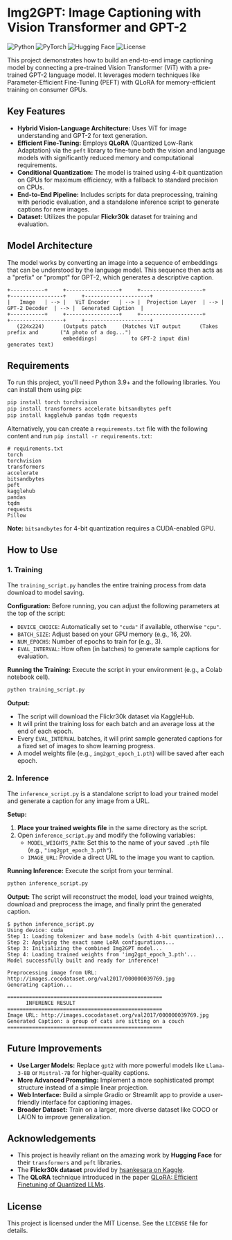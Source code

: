 # Img2GPT: Image Captioning with Vision Transformer and GPT-2

![Python](https://img.shields.io/badge/Python-3.9%2B-blue.svg)
![PyTorch](https://img.shields.io/badge/PyTorch-2.0%2B-orange.svg)
![Hugging Face](https://img.shields.io/badge/%F0%9F%A4%97%20Hugging%20Face-Transformers-yellow.svg)
![License](https://img.shields.io/badge/License-MIT-green.svg)

This project demonstrates how to build an end-to-end image captioning model by connecting a pre-trained Vision Transformer (ViT) with a pre-trained GPT-2 language model. It leverages modern techniques like Parameter-Efficient Fine-Tuning (PEFT) with QLoRA for memory-efficient training on consumer GPUs.

## Key Features

- **Hybrid Vision-Language Architecture:** Uses ViT for image understanding and GPT-2 for text generation.
- **Efficient Fine-Tuning:** Employs **QLoRA** (Quantized Low-Rank Adaptation) via the `peft` library to fine-tune both the vision and language models with significantly reduced memory and computational requirements.
- **Conditional Quantization:** The model is trained using 4-bit quantization on GPUs for maximum efficiency, with a fallback to standard precision on CPUs.
- **End-to-End Pipeline:** Includes scripts for data preprocessing, training with periodic evaluation, and a standalone inference script to generate captions for new images.
- **Dataset:** Utilizes the popular **Flickr30k** dataset for training and evaluation.

## Model Architecture

The model works by converting an image into a sequence of embeddings that can be understood by the language model. This sequence then acts as a "prefix" or "prompt" for GPT-2, which generates a descriptive caption.

```
+-----------+     +-----------------+     +--------------------+     +-----------------+     +---------------------+
|   Image   | --> |   ViT Encoder   | --> |  Projection Layer  | --> |  GPT-2 Decoder  | --> |  Generated Caption  |
+-----------+     +-----------------+     +--------------------+     +-----------------+     +---------------------+
   (224x224)      (Outputs patch     (Matches ViT output      (Takes prefix and       ("A photo of a dog...")
                  embeddings)           to GPT-2 input dim)      generates text)
```

## Requirements

To run this project, you'll need Python 3.9+ and the following libraries. You can install them using pip:

```bash
pip install torch torchvision
pip install transformers accelerate bitsandbytes peft
pip install kagglehub pandas tqdm requests
```

Alternatively, you can create a `requirements.txt` file with the following content and run `pip install -r requirements.txt`:

```text
# requirements.txt
torch
torchvision
transformers
accelerate
bitsandbytes
peft
kagglehub
pandas
tqdm
requests
Pillow
```
**Note:** `bitsandbytes` for 4-bit quantization requires a CUDA-enabled GPU.

## How to Use

### 1. Training

The `training_script.py` handles the entire training process from data download to model saving.

**Configuration:**
Before running, you can adjust the following parameters at the top of the script:
- `DEVICE_CHOICE`: Automatically set to `"cuda"` if available, otherwise `"cpu"`.
- `BATCH_SIZE`: Adjust based on your GPU memory (e.g., 16, 20).
- `NUM_EPOCHS`: Number of epochs to train for (e.g., 3).
- `EVAL_INTERVAL`: How often (in batches) to generate sample captions for evaluation.

**Running the Training:**
Execute the script in your environment (e.g., a Colab notebook cell).

```bash
python training_script.py
```

**Output:**
- The script will download the Flickr30k dataset via KaggleHub.
- It will print the training loss for each batch and an average loss at the end of each epoch.
- Every `EVAL_INTERVAL` batches, it will print sample generated captions for a fixed set of images to show learning progress.
- A model weights file (e.g., `img2gpt_epoch_1.pth`) will be saved after each epoch.

### 2. Inference

The `inference_script.py` is a standalone script to load your trained model and generate a caption for any image from a URL.

**Setup:**
1.  **Place your trained weights file** in the same directory as the script.
2.  Open `inference_script.py` and modify the following variables:
    - `MODEL_WEIGHTS_PATH`: Set this to the name of your saved `.pth` file (e.g., `"img2gpt_epoch_3.pth"`).
    - `IMAGE_URL`: Provide a direct URL to the image you want to caption.

**Running Inference:**
Execute the script from your terminal.

```bash
python inference_script.py
```

**Output:**
The script will reconstruct the model, load your trained weights, download and preprocess the image, and finally print the generated caption.

```
$ python inference_script.py
Using device: cuda
Step 1: Loading tokenizer and base models (with 4-bit quantization)...
Step 2: Applying the exact same LoRA configurations...
Step 3: Initializing the combined Img2GPT model...
Step 4: Loading trained weights from 'img2gpt_epoch_3.pth'...
Model successfully built and ready for inference!

Preprocessing image from URL: http://images.cocodataset.org/val2017/000000039769.jpg
Generating caption...

==================================================
      INFERENCE RESULT
==================================================
Image URL: http://images.cocodataset.org/val2017/000000039769.jpg
Generated Caption: a group of cats are sitting on a couch
==================================================
```

## Future Improvements

- **Use Larger Models:** Replace `gpt2` with more powerful models like `Llama-3-8B` or `Mistral-7B` for higher-quality captions.
- **More Advanced Prompting:** Implement a more sophisticated prompt structure instead of a simple linear projection.
- **Web Interface:** Build a simple Gradio or Streamlit app to provide a user-friendly interface for captioning images.
- **Broader Dataset:** Train on a larger, more diverse dataset like COCO or LAION to improve generalization.

## Acknowledgements

- This project is heavily reliant on the amazing work by **Hugging Face** for their `transformers` and `peft` libraries.
- The **Flickr30k dataset** provided by [hsankesara on Kaggle](https://www.kaggle.com/datasets/hsankesara/flickr-image-dataset).
- The **QLoRA** technique introduced in the paper [QLoRA: Efficient Finetuning of Quantized LLMs](https://arxiv.org/abs/2305.14314).

## License

This project is licensed under the MIT License. See the `LICENSE` file for details.